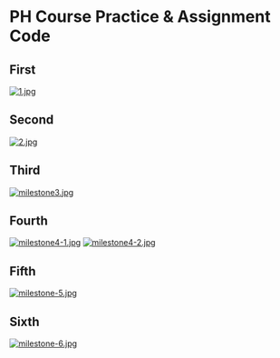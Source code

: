 # PH Course Practice & Assignment Code

## First
[![1.jpg](https://i.postimg.cc/bJzyzNdj/1.jpg)](https://postimg.cc/94n5b2Gx)

## Second
[![2.jpg](https://i.postimg.cc/pdQVbnWZ/2.jpg)](https://postimg.cc/SXsbcRz2)

## Third
[![milestone3.jpg](https://i.postimg.cc/WzJX1kWD/milestone3.jpg)](https://postimg.cc/T5frkpXG)

## Fourth
[![milestone4-1.jpg](https://i.postimg.cc/Kcn0wnMV/milestone4-1.jpg)](https://postimg.cc/mhg3F1VN)
[![milestone4-2.jpg](https://i.postimg.cc/7YwKkf1L/milestone4-2.jpg)](https://postimg.cc/pycfQV6N)

## Fifth
[![milestone-5.jpg](https://i.postimg.cc/Pr4X6DMC/milestone-5.jpg)](https://postimg.cc/BXjfbXk3)

## Sixth
[![milestone-6.jpg](https://i.postimg.cc/c4Z1Mhfq/milestone-6.jpg)](https://postimg.cc/SjTpmWZV)